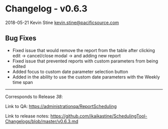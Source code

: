 # Changelog - v0.6.3

2018-05-21 Kevin Stine <kevin.stine@pacificsource.com>

## Bug Fixes

* Fixed issue that would remove the report from the table after clicking edit -> cancel/close modal -> and adding new report
* Fixed issue that prevented reports with custom parameters from being edited
* Added focus to custom date parameter selection button
* Added in the ability to use the custom date parameters with the Weekly time span

___

Corresponds to Release *38*:

Link to QA: <https://administrationqa/ReportScheduling>

Link to release notes: <https://github.com/ikaikastine/SchedulingTool-Changelogs/blob/master/v0.6.3.md>